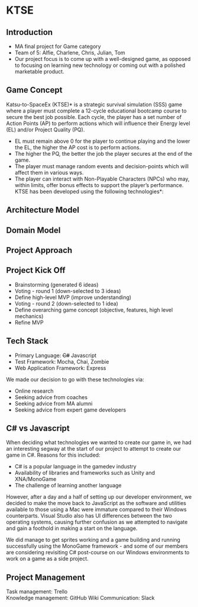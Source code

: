# KTSE

## Introduction
* MA final project for Game category
* Team of 5: Alfie, Charlene, Chris, Julian, Tom
* Our project focus is to come up with a well-designed game, as opposed to focusing on learning new technology or coming out with a polished marketable product.

## Game Concept
Katsu-to-SpaceEx (KTSE)* is a strategic survival simulation (SSS) game where a player must complete a 12-cycle educational bootcamp course to secure the best job possible. Each cycle, the player has a set number of Action Points (AP) to perform actions which will influence their Energy level (EL) and/or Project Quality (PQ).
* EL must remain above 0 for the player to continue playing and the lower the EL, the higher the AP cost is to perform actions.
* The higher the PQ, the better the job the player secures at the end of the game.
* The player must manage random events and decision-points which will affect them in various ways.
* The player can interact with Non-Playable Characters (NPCs) who may, within limits, offer bonus effects to support the player’s performance.
KTSE has been developed using the following technologies*:

## Architecture Model

## Domain Model

## Project Approach

## Project Kick Off
* Brainstorming (generated 6 ideas)
* Voting - round 1 (down-selected to 3 ideas)
* Define high-level MVP (improve understanding)
* Voting - round 2 (down-selected to 1 idea)
* Define overarching game concept (objective, features, high level mechanics)
* Refine MVP

## Tech Stack
* Primary Language: <del>C#</del> Javascript
* Test Framework: Mocha, Chai, Zombie
* Web Application Framework: Express

We made our decision to go with these technologies via:
* Online research
* Seeking advice from coaches
* Seeking advice from MA alumni
* Seeking advice from expert game developers

## C# vs Javascript
When deciding what technologies we wanted to create our game in, we had an interesting segway at the start of our project to attempt to create our game in C#. Reasons for this included:
- C# is a popular language in the gamedev industry
- Availability of libraries and frameworks such as Unity and XNA/MonoGame
- The challenge of learning another language

However, after a day and a half of setting up our developer environment, we decided to make the move back to JavaScript as the software and utilities available to those using a Mac were immature compared to their Windows counterparts. Visual Studio also has UI differences between the two operating systems, causing further confusion as we attempted to navigate and gain a foothold in making a start on the language.

We did manage to get sprites working and a game building and running successfully using the MonoGame framework - and some of our members are considering revisiting C# post-course on our Windows environments to work on a game as a side project.

## Project Management
Task management: Trello  
Knowledge management: GitHub Wiki
Communication: Slack